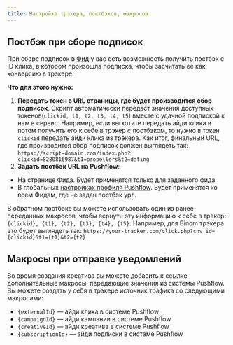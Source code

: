 ```yaml
---
title: Настройка трэкера, постбэков, макросов
---
```



## Постбэк при сборе подписок
При сборе подписок в [Фид](feed.md) у вас есть возможность получить постбэк с ID клика, в котором произошла подписка, чтобы засчитать ее как конверсию в трэкере.

**Что для этого нужно:**
1. **Передать токен в URL страницы, где будет производится сбор подписок**.  Скрипт автоматически передаст значения доступных токенов(```clickid, t1, t2, t3, t4, t5```) вместе с удачной подпиской к нам в сервис. Например, если вы хотите передать айди клика и потом получить его к себе в трэкер с постбэком, то нужно в токен ```clickid``` передать айди клика из трэкера. Как итог, финальный URL, где производится сбор подписок должен выглядеть так: ```https://script-domain.com/index.php?clickid=8280816987&t1=propellers&t2=dating```
1. **Задать постбэк URL на Pushflow**:
  - На странице Фида. Будет применятся только для заданного фида
  - В глобальных [настройках профиля Pushflow](https://pushflow.net/app/options). Будет применятся ко всем Фидам, где не задан постбэк урл.

  В обратном постбэке вы можете использовать один из ранее переданных макросов, чтобы вернуть эту информацию к себе в трэкер: ```{clickid}, {t1}, {t2}, {t3}, {t4}, {t5}```.  Например, для Binom трэкера это будет выглядеть так: ```https://your-tracker.com/click.php?cnv_id={clickid}&t1={t1}&t2={t2}```

## Макросы при отправке уведомлений
Во время создания креатива вы можете добавить к ссылке дополнительные макросы, передающие значения из системы Pushflow. Вы можете создать у себя в трэкере источник трафика со следующими макросами:
- ```{externalId}``` — айди клика в системе Pushflow
- ```{сampaignId}``` — айди кампании в системе Pushflow
- ```{creativeId}``` — айди креатива в системе Pushflow
- ```{subscriptionId}``` — айди подписки в системе Pushflow
